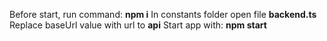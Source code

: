 Before start, run command: **npm i**
In constants folder open file **backend.ts**
Replace baseUrl value with url to **api**
Start app with: **npm start**
